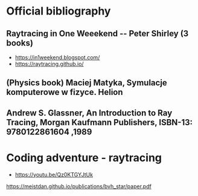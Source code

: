 # Official bibliography

## Raytracing in One Weeekend -- Peter Shirley (3 books)
- https://in1weekend.blogspot.com/
- https://raytracing.github.io/

## (Physics book) Maciej Matyka, Symulacje komputerowe w fizyce. Helion

## Andrew S. Glassner, An Introduction to Ray Tracing, Morgan Kaufmann Publishers, ISBN-13: 9780122861604 ,1989

# Coding adventure - raytracing
- https://youtu.be/Qz0KTGYJtUk


https://meistdan.github.io/publications/bvh_star/paper.pdf
